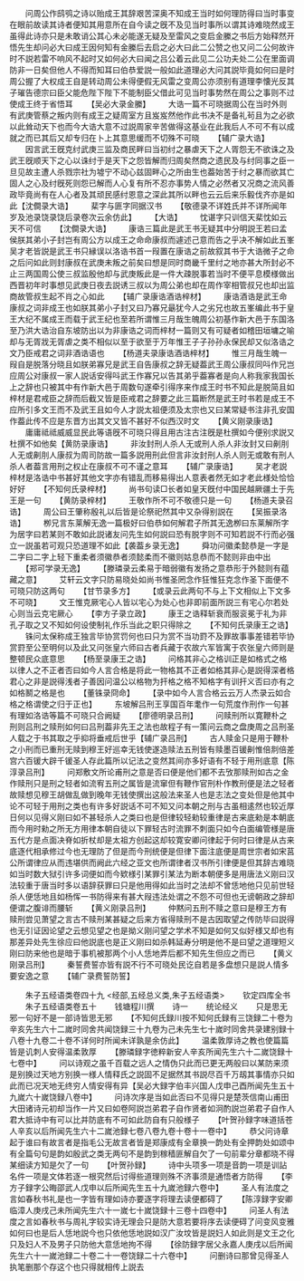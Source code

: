 <!-- { "loadSidebar": true } -->
　　问周公作鸱鸮之诗以贻成王其辞艰苦深奥不知成王当时如何理防得曰当时事变在眼前故读其诗者便知其用意所在自今读之旣不及见当时事所以谓其诗难晓然成王虽得此诗亦只是未敢诮公其心未必能遂无疑及至雷风之变启金縢之书后方始释然开悟先生却问必大曰成王因何知有金縢后去启之必大曰此二公赞之也又问二公何故许时不説若雷不响风不起时又如何必大曰闻之吕公着云此见二公功夫处二公在里面调防非一日矣但他人不得而知耳曰伯恭爱説一般如此道理必大问其説毕竟如何曰是时周公握了大权成王自是转动周公未得便假无风雷之变周公亦须别有道理李懐光反其子璀告德宗曰臣父能危陛下陛下不能制臣父借此可见当时事势然在周公之事则不过使成王终于省悟耳
　　【吴必大录金縢】
　　大诰一篇不可晓据周公在当时外则有武庚管蔡之叛内则有成王之疑周室方且岌岌然他作此书决不是备礼茍且为之必欲以此耸动天下也而今大诰大意不过説周家辛苦做得这基业在此我后人不可不有以成就之而已其后又却专归在卜上其意思缓而不切殊不可晓
　　【辅广录大诰】
　　因言武王旣克纣武庚三监及商民畔曰当初纣之暴虐天下之人胥怨无不欲诛之及武王旣顺天下之心以诛纣于是天下之怨皆解而归周矣然商之遗民及与纣同事之臣一旦见故主遭人杀戮宗社为墟宁不动心兹固畔心之所由生也葢始苦于纣之暴而欲其亡固人之心及纣旣死则怨已解而人心复有所不忍亦事势人情之必然者又况商之流风善政毕竟尚有在人心者及其顽民感纣恩意之深此其所以畔也云云后来乐毅伐齐亦是如此【沈僴录大诰】
　　棐字与匪字同据汉书
　　【敬德录不详姓氏并不详所闻年岁及池录饶录饶后录卷次云余仿此】
　　【大诰】
　　忱谌字只训信天棐忱如云天不可信
　　【沈僴录大诰】
　　康诰三篇此是武王书无疑其中分明説王若曰孟侯朕其弟小子封岂有周公方以成王之命命康叔而遽述己意而告之乎决不解如此五峯吴才老皆説是武王书只縁误以洛诰书首一叚置在康诰之前故叙其书于大诰微子之命之后问如此则封康叔在武庚未叛之前矣曰想是同时商畿千里纣之地亦甚大所封必不止三两国周公使三叔监殷他却与武庚叛此是一件大疎脱事若当时不便平息模様做出西晋初年时事想见武庚日夜去説诱三叔以为周公弟也却在周作宰相管叔兄也却出监商故管叔生起不肖之心如此
　　【辅广录康诰酒诰梓材】
　　康诰酒诰是武王命康叔之词非成王也如朕其弟小子封又曰乃寡兄朂犹今人之劣兄也故五峯编此书于皇王大纪不属成王而载于武王纪也至若所谓惟三月哉生魄周公初基作新大邑于东国洛至乃洪大诰治自东坡防出以为非康诰之词而梓材一篇则又有可疑者如稽田垣墉之喻却与无胥戕无胥虐之类不相似以至于欲至于万年惟王子子孙孙永保民却又似洛诰之文乃臣戒君之词非酒诰语也
　　【杨道夫录康诰酒诰梓材】
　　惟三月哉生魄一叚自是脱落分晓且如朕弟寡兄是武王自告康叔之辞无疑葢武王周公康叔同呌作兄岂应周公对康叔一家人説话安得呌武王作寡兄以告其弟乎葢寡者是向人称我家我国长上之辞也只被其中有作新大邑于周数句遂牵引得序来作成王时书不知此是脱简且如梓材是君戒臣之辞而后截又皆是臣戒君之辞要之此三篇断然是武王时书若是成王不应所引多文王而不及武王且如今人才説太祖便须及太宗也又曰某常疑书注非孔安国作葢此传不应是东晋方出其文又皆不甚好不似西汉时文
　　【黄义刚录康诰】
　　庸庸祗祗威威显民此等语旣不可晓只得且用古注古注旣是杜撰如今便别求説又杜撰不如他矣【黄防录康诰】
　　非汝封刑人杀人无或刑人杀人非汝封又曰劓刖人无或劓刖人康叔为周司防故一篇多説用刑此但言非汝封刑人杀人则无或敢有刑人杀人者葢言用刑之权止在康叔不可不谨之意耳
　　【辅广录康诰】
　　吴才老説梓材是洛诰中书甚好其他文字亦有错乱而移易得出人意表者然无如才老此様处恰恰好好
　　【不知何氏录梓材】
　　尚书句读□长者如皇天旣付中国民越厥疆土于先王是一句
　　【黄防录梓材】
　　王敬作所不可不敬德只是一句
　　【杨道夫录召诰】
　　周公曰王肇称殷礼以后皆是论祭祀然其中又杂得别説在
　　【吴振录洛诰】
　　栁兄言东莱解无逸一篇极好曰伯恭如何解君子所其无逸栁曰东莱解所字为居字曰若某则不敢如此説诸友问先生如何説曰恐有脱字则不可知若説不行而必强立一説虽若可观只恐道理不如此【袭葢乡录无逸】
　　舜功问徽柔懿恭是一字是二字曰二字上轻下重柔者须徽恭者须懿柔而不徽则姑息恭而不懿则非由中出
　　【郑可学录无逸】
　　【滕璘录云柔易于暗弱徽有发扬之意恭形于外懿则有蕴藏之意】
　　艾轩云文字只防易晓处如尚书惟圣罔念作狂惟狂克念作圣下面便不可晓只防这两句
　　【甘节录多方】
　　【或录云此两句不与上下文相似上下文多不可晓】
　　文王惟克厥宅心人皆以宅心为处心也非即前面所説三有宅心尔若处心则当云克宅厥心
　　【李方子录立政】
　　康王之诰释斩衰而服衮冕于礼为非孔子取之又不知如何设使制礼作乐当此之职只得除之
　　【不知何氏录康王之诰】
　　铢问太保称成王独言毕协赏罚何也曰只为赏不当功罸不及罪故事事差错若毕协赏罸至公至明何以及此又问张皇六师曰古者兵藏于农故六军皆寓于农张皇六师则是整顿民众底意思
　　【杨至录康王之诰】
　　问格其非心之格训正是如格式之格以律人之不正者否曰如今人言合格是将此一物格其不正者如格其非心是説得深者格君心之非是説得浅者子善因问温公以格物为扞格之格不知格字有训扞义否曰亦有之如格鬭之格是也
　　【董铢录冏命】
　　【录中如今人言合格云云万人杰录云如合格之格谓使之归于正也】
　　东坡解吕刑王享国百年耄作一句荒度作刑作一句甚有理如洛诰等篇不可晓只合阙疑
　　【廖德明录吕刑】
　　问赎刑所以寛鞭朴之刑则吕刑之赎刑如何曰吕刑葢非先王之法也故程子有一策问云商之盘庚周之吕刑圣人载之于书其取之乎抑将垂戒后世乎【辅广录吕刑】
　　古人赎金只是用于鞭朴之小刑而已重刑无赎到穆王好巡幸无钱使遂造赎法五刑皆有赎墨百锾劓惟倍剕倍差宫六百锾大辟千锾圣人存此篇所以记法之变然其间亦多好语有不轻于用刑底意【陈淳录吕刑】
　　问郑敷文所论甫刑之意是否曰便是他们都不去攷那赎刑如古之金作赎刑只是刑之轻者如流宥五刑之属皆是流窜但有鞭作官刑朴作教刑便是法之轻者故赎想见穆王胡做乱做到晚年无钱使撰出这般法来圣人也是志法之变处但是他其中论不可轻于用刑之类也有许多好説话不可不知又问本朝之刑与古虽相逺然也较近厚日何以见得义刚曰如不甚轻杀人之类曰也是但律较轻勑较重律是古来底勑是本朝底而今用时勑之所无方用律本朝自徒以下罪轻古时流罪不刺面只如今白面编管様是唐五代方是点面决脊如折杖却是太祖方创起这却较寛安卿问律起于何时曰律是从古来底逐代相承修过今也无理防了但是而今刑统便是但律下面注底便是周世宗者如宋莒公所谓律应从而违堪供而阙此六经之亚文也所谓律者汉书所引律便是但其辞古难晓如当时数大狱引许多词便如而今欵様引某罪引某法为断本朝便多是用唐法义刚曰汉法较重于唐当时多以语辞获罪曰只是他用得如此当时之法却不曾恁地他只见前世轻杀人便恁地且如杨恽一书防得来有甚大叚违法处谓之不怨不可但也无谤朝政之辞却便谓之腹诽而腰斩
　　【黄义刚录吕刑】
　　仲黙问五刑不赎之意曰是穆王方有赎刑尝见萧望之言古不赎刑某甚疑之后来方省得赎刑不是古因取望之传防毕曰説得也无引证因论望之云想见望之也是拗义刚问望之学术不知是如何又似好様又却也有那差异处先生徐应曰他説底也是正义刚曰如杀韩延寿分明是他不是曰望之道理短义刚曰防来他也是暗于事机被那两个小人恁地弄后都不知先生但应之而已
　　【黄义刚录吕刑】
　　秦誓费誓亦皆有説不行不可晓处民讫自若是多盘想只是説人情多要安逸之意
　　【辅广录费誓防誓】

　　朱子五经语类卷四十九
<经部,五经总义类,朱子五经语类>
　　钦定四库全书
　　朱子五经语类卷五十
　　钱塘程川撰
　　诗一
　　统论经义
　　只是思无邪一句好不是一部诗皆思无邪
　　【不知何氏録川按不知何氏録有三饶録二十卷为辛亥先生六十二嵗时同舍共闻饶録三十九卷为己未先生七十嵗时同舍共录建别録十八卷十九卷二十卷不详何时所闻未详孰是余仿此】
　　温柔敦厚诗之教也使篇篇皆是讥刺人安得温柔敦厚
　　【滕璘録字徳粹新安人辛亥所闻先生六十二嵗饶録十七卷中】
　　问以诗观之虽千百载之远人之情伪只此而已更无两般曰以某防来须是别换过天地方别换一様人情释氏之説固不足据然其书説尽百千万刼其事情亦只如此而已况天地无终穷人情安得有异【吴必大録字伯丰兴国人戊申己酉所闻先生五十九嵗六十嵗饶録八卷中】
　　问诗次序是当如此否曰不见得只是楚茨信南山甫田大田诸诗元初却当作一片又曰如卷阿説岂弟君子自作贤者如泂酌説岂弟君子自作人君大抵诗中有可以比并防底有不可如此防自有只般様子
　　【叶贺孙録字味道括苍人辛亥以后所闻先生六十二嵗池録七卷八卷九卷十卷十一卷中】
　　恭父问诗章起于谁曰有故言者是指毛公无故言者皆是郑康成有全章换一韵处有全押韵处如颂中有全篇句句是韵如殷武之类无两句不是韵到稼穑匪解自欠了一句前辈分章都晓不得某细读方知是欠了一句
　　【叶贺孙録】
　　诗中头项多一项是音韵一项是训詀名件一项是文体若逐一根究然后讨得些道理则殊不济事须是通悟者方防得
　　【李方子録字公晦邵武人戊申以后所闻先生五十九嵗池録六卷中】
　　圣人有法度之言如春秋书礼是也一字皆有理如诗亦要逐字将理去读便都碍了
　　【陈淳録字安卿临漳人庚戌己未所闻先生六十一嵗七十嵗饶録十三卷十四卷中】
　　问圣人有法度之言如春秋书与周礼字较实诗无理会只是防大意若要将序去读便碍了问变风变雅如何曰也是后人恁地説今也只依他恁地説如汉广汝坟皆是説妇人如此则是文王之化只及妇人不及男子只防他大意恁地拘不得
　　【徐防録字居父永嘉人庚戌以后所闻先生六十一嵗池録二十卷二十一卷饶録二十六卷中】
　　问删诗曰那曾见得圣人执笔删那个存这个也只得就相传上説去
